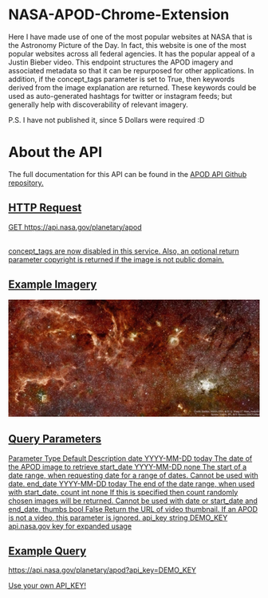 # NASA-APOD-Chrome-Extension
Here I have made use of one of the most popular websites at NASA that is the Astronomy Picture of the Day. In fact, this website is one of the most popular websites across all federal agencies. It has the popular appeal of a Justin Bieber video. This endpoint structures the APOD imagery and associated metadata so that it can be repurposed for other applications. In addition, if the concept_tags parameter is set to True, then keywords derived from the image explanation are returned. These keywords could be used as auto-generated hashtags for twitter or instagram feeds; but generally help with discoverability of relevant imagery.

P.S. I have not published it, since 5 Dollars were required :D

<h1>About the API</h1>

The full documentation for this API can be found in the <a href="https://github.com/nasa/apod-api">APOD API Github repository.
  
<h2>HTTP Request</h2>
GET https://api.nasa.gov/planetary/apod <br><br>

concept_tags are now disabled in this service. Also, an optional return parameter copyright is returned if the image is not public domain. <br>
  
 
<h2>Example Imagery</h2>
<img src="example-nasa.png">

<h2>Query Parameters</h2>
Parameter	Type	Default	Description
date	YYYY-MM-DD	today	The date of the APOD image to retrieve
start_date	YYYY-MM-DD	none	The start of a date range, when requesting date for a range of dates. Cannot be used with date.
end_date	YYYY-MM-DD	today	The end of the date range, when used with start_date.
count	int	none	If this is specified then count randomly chosen images will be returned. Cannot be used with date or start_date and end_date.
thumbs	bool	False	Return the URL of video thumbnail. If an APOD is not a video, this parameter is ignored.
api_key	string	DEMO_KEY	api.nasa.gov key for expanded usage
  

<h2>Example Query</h2>
https://api.nasa.gov/planetary/apod?api_key=DEMO_KEY

Use your own API_KEY!
